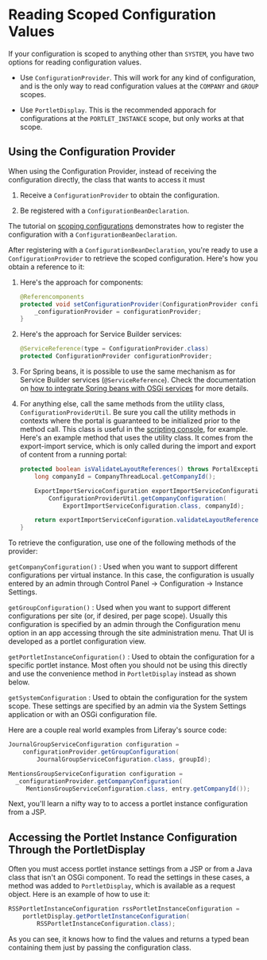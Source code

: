 # Reading Scoped Configuration Values [](id=reading-scoped-configuration-values)

If your configuration is scoped to anything other than `SYSTEM`, you have two
options for reading configuration values.

-   Use `ConfigurationProvider`. This will work for any kind of configuration,
    and is the only way to read configuration values at the `COMPANY` and
    `GROUP` scopes.

-   Use `PortletDisplay`. This is the recommended apporach for configurations
    at the `PORTLET_INSTANCE` scope, but only works at that scope.

## Using the Configuration Provider [](id=using-the-configuration-provider)

When using the Configuration Provider, instead of receiving the configuration
directly, the class that wants to access it must 

1.  Receive a `ConfigurationProvider` to obtain the configuration.

2.  Be registered with a `ConfigurationBeanDeclaration`.

The tutorial on 
[scoping configurations](/docs/7-2/frameworks/-/knowledge_base/f/scoping-configurations) 
demonstrates how to register the configuration with a `ConfigurationBeanDeclaration`.

After registering with a `ConfigurationBeanDeclaration`, you're ready to use a
`ConfigurationProvider` to retrieve the scoped configuration. Here's how you
obtain a reference to it:

1.  Here's the approach for components:

    ```java
    @Referencomponents
    protected void setConfigurationProvider(ConfigurationProvider configurationProvider) {
        _configurationProvider = configurationProvider;
    }
    ```

2.  Here's the approach for Service Builder services:

    ```java
    @ServiceReference(type = ConfigurationProvider.class)
    protected ConfigurationProvider configurationProvider;
    ```

3.  For Spring beans, it is possible to use the same mechanism as for Service
    Builder services (`@ServiceReference`). Check the documentation on 
    [how to integrate Spring beans with OSGi services](/docs/7-2/frameworks/-/knowledge_base/f/invoking-services-from-service-builder-code#referencing-an-osgi-service)
    for more details.

4.  For anything else, call the same methods from the utility class,
    `ConfigurationProviderUtil`. Be sure you call the utility methods in
    contexts where the portal is guaranteed to be initialized prior to the
    method call. This class is useful in the 
    [scripting console](/docs/7-2/user/-/knowledge_base/u/running-scripts-from-the-script-console),
    for example. Here's an example method that uses the utility class. It comes
    from the export-import service, which is only called during the import and
    export of content from a running portal:

    ```java
	protected boolean isValidateLayoutReferences() throws PortalException {
		long companyId = CompanyThreadLocal.getCompanyId();

		ExportImportServiceConfiguration exportImportServiceConfiguration =
			ConfigurationProviderUtil.getCompanyConfiguration(
				ExportImportServiceConfiguration.class, companyId);

		return exportImportServiceConfiguration.validateLayoutReferences();
	}
    ```

To retrieve the configuration, use one of the following methods of the provider:

`getCompanyConfiguration()`
: Used when you want to support different configurations per virtual instance.
In this case, the configuration is usually entered by an admin through Control
Panel &rarr; Configuration &rarr; Instance Settings. 

`getGroupConfiguration()`
: Used when you want to support different configurations per site (or, if
desired, per page scope). Usually this configuration is specified by an admin
through the Configuration menu option in an app accessing through the site
administration menu. That UI is developed as a portlet configuration view.

`getPortletInstanceConfiguration()`
: Used to obtain the configuration for a specific portlet instance. Most often
you should not be using this directly and use the convenience method in
`PortletDisplay` instead as shown below.

`getSystemConfiguration`
: Used to obtain the configuration for the system scope. These settings are
specified by an admin via the System Settings application or with an OSGi
configuration file.

Here are a couple real world examples from Liferay's source code:

```java
JournalGroupServiceConfiguration configuration =
    configurationProvider.getGroupConfiguration(
        JournalGroupServiceConfiguration.class, groupId);

MentionsGroupServiceConfiguration configuration =
  _configurationProvider.getCompanyConfiguration(
     MentionsGroupServiceConfiguration.class, entry.getCompanyId());
```

Next, you'll learn a nifty way to to access a portlet instance configuration
from a JSP.

## Accessing the Portlet Instance Configuration Through the PortletDisplay [](id=accessing-the-portlet-instance-configuration-through-the-portletdisplay)

Often you must access portlet instance settings from a JSP or from a Java class
that isn't an OSGi component. To read the settings in these cases, a
method was added to `PortletDisplay`, which is available as a request object.
Here is an example of how to use it:

```java
RSSPortletInstanceConfiguration rssPortletInstanceConfiguration =
    portletDisplay.getPortletInstanceConfiguration(
        RSSPortletInstanceConfiguration.class);
```

As you can see, it knows how to find the values and returns a typed bean
containing them just by passing the configuration class.
